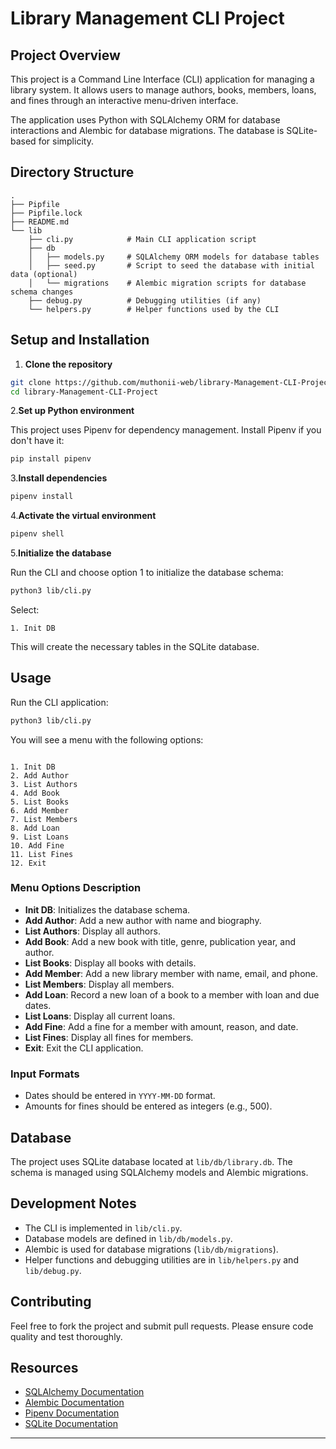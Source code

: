 # Library Management CLI Project

## Project Overview

This project is a Command Line Interface (CLI) application for managing a library system. It allows users to manage authors, books, members, loans, and fines through an interactive menu-driven interface.

The application uses Python with SQLAlchemy ORM for database interactions and Alembic for database migrations. The database is SQLite-based for simplicity.

## Directory Structure

```
.
├── Pipfile
├── Pipfile.lock
├── README.md
└── lib
    ├── cli.py            # Main CLI application script
    ├── db
    │   ├── models.py     # SQLAlchemy ORM models for database tables
    │   ├── seed.py       # Script to seed the database with initial data (optional)
    │   └── migrations    # Alembic migration scripts for database schema changes
    ├── debug.py          # Debugging utilities (if any)
    └── helpers.py        # Helper functions used by the CLI
```

## Setup and Installation

1. **Clone the repository**

```bash
git clone https://github.com/muthonii-web/library-Management-CLI-Project
cd library-Management-CLI-Project
```

2.**Set up Python environment**

This project uses Pipenv for dependency management. Install Pipenv if you don't have it:

```bash
pip install pipenv
```

3.**Install dependencies**

```bash
pipenv install
```

4.**Activate the virtual environment**

```bash
pipenv shell
```

5.**Initialize the database**

Run the CLI and choose option 1 to initialize the database schema:

```bash
python3 lib/cli.py
```

Select:

```
1. Init DB
```

This will create the necessary tables in the SQLite database.

## Usage

Run the CLI application:

```bash
python3 lib/cli.py
```

You will see a menu with the following options:

```

1. Init DB
2. Add Author
3. List Authors
4. Add Book
5. List Books
6. Add Member
7. List Members
8. Add Loan
9. List Loans
10. Add Fine
11. List Fines
12. Exit
```

### Menu Options Description

- **Init DB**: Initializes the database schema.
- **Add Author**: Add a new author with name and biography.
- **List Authors**: Display all authors.
- **Add Book**: Add a new book with title, genre, publication year, and author.
- **List Books**: Display all books with details.
- **Add Member**: Add a new library member with name, email, and phone.
- **List Members**: Display all members.
- **Add Loan**: Record a new loan of a book to a member with loan and due dates.
- **List Loans**: Display all current loans.
- **Add Fine**: Add a fine for a member with amount, reason, and date.
- **List Fines**: Display all fines for members.
- **Exit**: Exit the CLI application.

### Input Formats

- Dates should be entered in `YYYY-MM-DD` format.
- Amounts for fines should be entered as integers (e.g., 500).

## Database

The project uses SQLite database located at `lib/db/library.db`. The schema is managed using SQLAlchemy models and Alembic migrations.

## Development Notes

- The CLI is implemented in `lib/cli.py`.
- Database models are defined in `lib/db/models.py`.
- Alembic is used for database migrations (`lib/db/migrations`).
- Helper functions and debugging utilities are in `lib/helpers.py` and `lib/debug.py`.

## Contributing

Feel free to fork the project and submit pull requests. Please ensure code quality and test thoroughly.

## Resources

- [SQLAlchemy Documentation](https://docs.sqlalchemy.org/)
- [Alembic Documentation](https://alembic.sqlalchemy.org/en/latest/)
- [Pipenv Documentation](https://pipenv.pypa.io/en/latest/)
- [SQLite Documentation](https://www.sqlite.org/docs.html)

---

